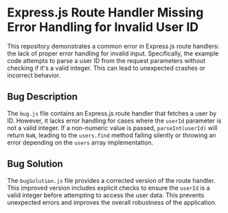 # Express.js Route Handler Missing Error Handling for Invalid User ID

This repository demonstrates a common error in Express.js route handlers: the lack of proper error handling for invalid input.  Specifically, the example code attempts to parse a user ID from the request parameters without checking if it's a valid integer. This can lead to unexpected crashes or incorrect behavior.

## Bug Description

The `bug.js` file contains an Express.js route handler that fetches a user by ID. However, it lacks error handling for cases where the `userId` parameter is not a valid integer.  If a non-numeric value is passed, `parseInt(userId)` will return `NaN`, leading to the `users.find` method failing silently or throwing an error depending on the `users` array implementation. 

## Bug Solution

The `bugSolution.js` file provides a corrected version of the route handler. This improved version includes explicit checks to ensure the `userId` is a valid integer before attempting to access the user data. This prevents unexpected errors and improves the overall robustness of the application.